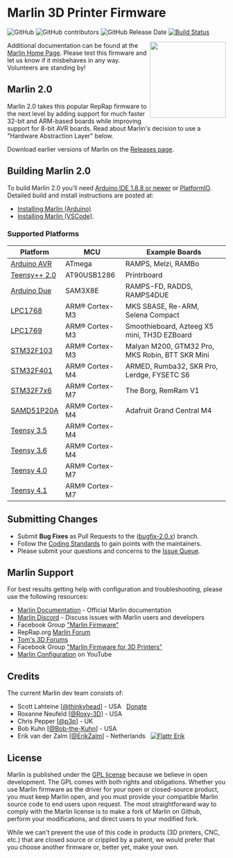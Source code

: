 # Marlin 3D Printer Firmware

![GitHub](https://img.shields.io/github/license/marlinfirmware/marlin.svg)
![GitHub contributors](https://img.shields.io/github/contributors/marlinfirmware/marlin.svg)
![GitHub Release Date](https://img.shields.io/github/release-date/marlinfirmware/marlin.svg)
[![Build Status](https://github.com/MarlinFirmware/Marlin/workflows/CI/badge.svg?branch=bugfix-2.0.x)](https://github.com/MarlinFirmware/Marlin/actions)

<img align="right" width=175 src="buildroot/share/pixmaps/logo/marlin-250.png" />

Additional documentation can be found at the [Marlin Home Page](https://marlinfw.org/).
Please test this firmware and let us know if it misbehaves in any way. Volunteers are standing by!

## Marlin 2.0

Marlin 2.0 takes this popular RepRap firmware to the next level by adding support for much faster 32-bit and ARM-based boards while improving support for 8-bit AVR boards. Read about Marlin's decision to use a "Hardware Abstraction Layer" below.

Download earlier versions of Marlin on the [Releases page](https://github.com/MarlinFirmware/Marlin/releases).

## Building Marlin 2.0

To build Marlin 2.0 you'll need [Arduino IDE 1.8.8 or newer](https://www.arduino.cc/en/main/software) or [PlatformIO](http://docs.platformio.org/en/latest/ide.html#platformio-ide). Detailed build and install instructions are posted at:

  - [Installing Marlin (Arduino)](http://marlinfw.org/docs/basics/install_arduino.html)
  - [Installing Marlin (VSCode)](http://marlinfw.org/docs/basics/install_platformio_vscode.html).

### Supported Platforms

  Platform|MCU|Example Boards
  --------|---|-------
  [Arduino AVR](https://www.arduino.cc/)|ATmega|RAMPS, Melzi, RAMBo
  [Teensy++ 2.0](http://www.microchip.com/wwwproducts/en/AT90USB1286)|AT90USB1286|Printrboard
  [Arduino Due](https://www.arduino.cc/en/Guide/ArduinoDue)|SAM3X8E|RAMPS-FD, RADDS, RAMPS4DUE
  [LPC1768](http://www.nxp.com/products/microcontrollers-and-processors/arm-based-processors-and-mcus/lpc-cortex-m-mcus/lpc1700-cortex-m3/512kb-flash-64kb-sram-ethernet-usb-lqfp100-package:LPC1768FBD100)|ARM® Cortex-M3|MKS SBASE, Re-ARM, Selena Compact
  [LPC1769](https://www.nxp.com/products/processors-and-microcontrollers/arm-microcontrollers/general-purpose-mcus/lpc1700-cortex-m3/512kb-flash-64kb-sram-ethernet-usb-lqfp100-package:LPC1769FBD100)|ARM® Cortex-M3|Smoothieboard, Azteeg X5 mini, TH3D EZBoard
  [STM32F103](https://www.st.com/en/microcontrollers-microprocessors/stm32f103.html)|ARM® Cortex-M3|Malyan M200, GTM32 Pro, MKS Robin, BTT SKR Mini
  [STM32F401](https://www.st.com/en/microcontrollers-microprocessors/stm32f401.html)|ARM® Cortex-M4|ARMED, Rumba32, SKR Pro, Lerdge, FYSETC S6
  [STM32F7x6](https://www.st.com/en/microcontrollers-microprocessors/stm32f7x6.html)|ARM® Cortex-M7|The Borg, RemRam V1
  [SAMD51P20A](https://www.adafruit.com/product/4064)|ARM® Cortex-M4|Adafruit Grand Central M4
  [Teensy 3.5](https://www.pjrc.com/store/teensy35.html)|ARM® Cortex-M4|
  [Teensy 3.6](https://www.pjrc.com/store/teensy36.html)|ARM® Cortex-M4|
  [Teensy 4.0](https://www.pjrc.com/store/teensy40.html)|ARM® Cortex-M7|
  [Teensy 4.1](https://www.pjrc.com/store/teensy41.html)|ARM® Cortex-M7|

## Submitting Changes

- Submit **Bug Fixes** as Pull Requests to the ([bugfix-2.0.x](https://github.com/MarlinFirmware/Marlin/tree/bugfix-2.0.x)) branch.
- Follow the [Coding Standards](http://marlinfw.org/docs/development/coding_standards.html) to gain points with the maintainers.
- Please submit your questions and concerns to the [Issue Queue](https://github.com/MarlinFirmware/Marlin/issues).

## Marlin Support

For best results getting help with configuration and troubleshooting, please use the following resources:

- [Marlin Documentation](http://marlinfw.org) - Official Marlin documentation
- [Marlin Discord](https://discord.gg/n5NJ59y) - Discuss issues with Marlin users and developers
- Facebook Group ["Marlin Firmware"](https://www.facebook.com/groups/1049718498464482/)
- RepRap.org [Marlin Forum](http://forums.reprap.org/list.php?415)
- [Tom's 3D Forums](https://forum.toms3d.org/)
- Facebook Group ["Marlin Firmware for 3D Printers"](https://www.facebook.com/groups/3Dtechtalk/)
- [Marlin Configuration](https://www.youtube.com/results?search_query=marlin+configuration) on YouTube

## Credits

The current Marlin dev team consists of:

 - Scott Lahteine [[@thinkyhead](https://github.com/thinkyhead)] - USA &nbsp; [Donate](http://www.thinkyhead.com/donate-to-marlin)
 - Roxanne Neufeld [[@Roxy-3D](https://github.com/Roxy-3D)] - USA
 - Chris Pepper [[@p3p](https://github.com/p3p)] - UK
 - Bob Kuhn [[@Bob-the-Kuhn](https://github.com/Bob-the-Kuhn)] - USA
 - Erik van der Zalm [[@ErikZalm](https://github.com/ErikZalm)] - Netherlands &nbsp; [![Flattr Erik](https://api.flattr.com/button/flattr-badge-large.png)](https://flattr.com/submit/auto?user_id=ErikZalm&url=https://github.com/MarlinFirmware/Marlin&title=Marlin&language=&tags=github&category=software)

## License

Marlin is published under the [GPL license](/LICENSE) because we believe in open development. The GPL comes with both rights and obligations. Whether you use Marlin firmware as the driver for your open or closed-source product, you must keep Marlin open, and you must provide your compatible Marlin source code to end users upon request. The most straightforward way to comply with the Marlin license is to make a fork of Marlin on Github, perform your modifications, and direct users to your modified fork. 

While we can't prevent the use of this code in products (3D printers, CNC, etc.) that are closed source or crippled by a patent, we would prefer that you choose another firmware or, better yet, make your own.
